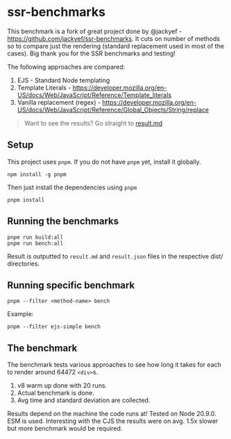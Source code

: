 # ssr-benchmarks

This benchmark is a fork of great project done by @jackyef - https://github.com/jackyef/ssr-benchmarks. It cuts on number of methods so to compare just the rendering (standard replacement used in most of the cases). Big thank you for the SSR benchmarks and testing!

The following approaches are compared:

1. EJS - Standard Node templating
2. Template Literals - https://developer.mozilla.org/en-US/docs/Web/JavaScript/Reference/Template_literals
3. Vanilla replacement (regex) - https://developer.mozilla.org/en-US/docs/Web/JavaScript/Reference/Global_Objects/String/replace

> Want to see the results? Go straight to [result.md](./result.md)

## Setup

This project uses `pnpm`. If you do not have `pnpm` yet, install it globally.

```
npm install -g pnpm
```

Then just install the dependencies using `pnpm`

```
pnpm install
```

## Running the benchmarks

```
pnpm run build:all
pnpm run bench:all
```

Result is outputted to `result.md` and `result.json` files in the respective dist/ directories.

## Running specific benchmark

```
pnpm --filter <method-name> bench
```

Example:

```
pnpm --filter ejs-simple bench
```

## The benchmark

The benchmark tests various approaches to see how long it takes for each to render around 64472 `<div>`s.

1. v8 warm up done with 20 runs.
2. Actual benchmark is done.
3. Avg time and standard deviation are collected.

Results depend on the machine the code runs at! Tested on Node 20.9.0. ESM is used. Interesting with the CJS the results were on avg. 1.5x slower but more benchmark would be required.
